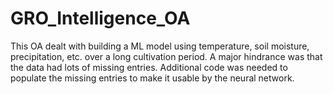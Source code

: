 # GRO_Intelligence_OA
This OA dealt with building a ML model using temperature, soil moisture, precipitation, etc. over a long cultivation period. A major hindrance was that the data had lots of missing entries. Additional code was needed to populate the missing entries to make it usable by the neural network.
